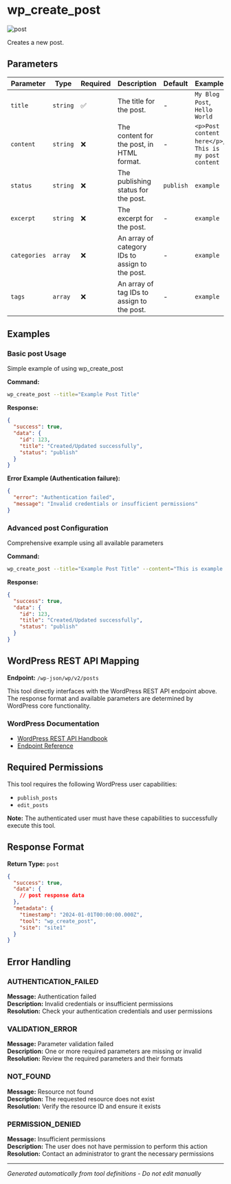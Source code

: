 # wp_create_post

![post](https://img.shields.io/badge/category-post-lightgrey)

Creates a new post.

## Parameters

| Parameter    | Type     | Required | Description                                     | Default   | Examples                                              |
| ------------ | -------- | -------- | ----------------------------------------------- | --------- | ----------------------------------------------------- |
| `title`      | `string` | ✅       | The title for the post.                         | -         | `My Blog Post`, `Hello World`                         |
| `content`    | `string` | ❌       | The content for the post, in HTML format.       | -         | `<p>Post content here</p>`, `This is my post content` |
| `status`     | `string` | ❌       | The publishing status for the post.             | `publish` | `example`                                             |
| `excerpt`    | `string` | ❌       | The excerpt for the post.                       | -         | `example`                                             |
| `categories` | `array`  | ❌       | An array of category IDs to assign to the post. | -         | `example`                                             |
| `tags`       | `array`  | ❌       | An array of tag IDs to assign to the post.      | -         | `example`                                             |

## Examples

### Basic post Usage

Simple example of using wp_create_post

**Command:**

```bash
wp_create_post --title="Example Post Title"
```

**Response:**

```json
{
  "success": true,
  "data": {
    "id": 123,
    "title": "Created/Updated successfully",
    "status": "publish"
  }
}
```

**Error Example (Authentication failure):**

```json
{
  "error": "Authentication failed",
  "message": "Invalid credentials or insufficient permissions"
}
```

### Advanced post Configuration

Comprehensive example using all available parameters

**Command:**

```bash
wp_create_post --title="Example Post Title" --content="This is example content for the post." --status="publish" --excerpt="example_value" --categories="example_value" --tags="example_value"
```

**Response:**

```json
{
  "success": true,
  "data": {
    "id": 123,
    "title": "Created/Updated successfully",
    "status": "publish"
  }
}
```

## WordPress REST API Mapping

**Endpoint:** `/wp-json/wp/v2/posts`

This tool directly interfaces with the WordPress REST API endpoint above. The response format and available parameters
are determined by WordPress core functionality.

### WordPress Documentation

- [WordPress REST API Handbook](https://developer.wordpress.org/rest-api/)
- [Endpoint Reference](https://developer.wordpress.org/rest-api/reference/)

## Required Permissions

This tool requires the following WordPress user capabilities:

- `publish_posts`
- `edit_posts`

**Note:** The authenticated user must have these capabilities to successfully execute this tool.

## Response Format

**Return Type:** `post`

```json
{
  "success": true,
  "data": {
    // post response data
  },
  "metadata": {
    "timestamp": "2024-01-01T00:00:00.000Z",
    "tool": "wp_create_post",
    "site": "site1"
  }
}
```

## Error Handling

### AUTHENTICATION_FAILED

**Message:** Authentication failed  
**Description:** Invalid credentials or insufficient permissions  
**Resolution:** Check your authentication credentials and user permissions

### VALIDATION_ERROR

**Message:** Parameter validation failed  
**Description:** One or more required parameters are missing or invalid  
**Resolution:** Review the required parameters and their formats

### NOT_FOUND

**Message:** Resource not found  
**Description:** The requested resource does not exist  
**Resolution:** Verify the resource ID and ensure it exists

### PERMISSION_DENIED

**Message:** Insufficient permissions  
**Description:** The user does not have permission to perform this action  
**Resolution:** Contact an administrator to grant the necessary permissions

---

_Generated automatically from tool definitions - Do not edit manually_
